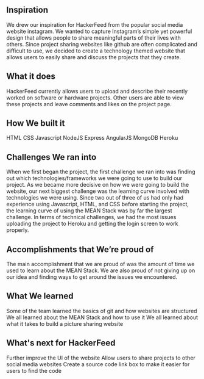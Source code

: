 ## Inspiration
We drew our inspiration for HackerFeed from the popular social media website instagram. We wanted to capture Instagram’s simple yet powerful design that allows people to share meaningful parts of their lives with others. Since project sharing websites like github are often complicated and difficult to use, we decided to create a technology themed website that allows users to easily share and discuss the projects that they create.

## What it does
HackerFeed currently allows users to upload and describe their recently worked on software or hardware projects. Other users are able to view these projects and leave comments and likes on the project page. 

## How We built it
HTML
CSS
Javascript
NodeJS
Express
AngularJS
MongoDB
Heroku

## Challenges We ran into
When we first began the project, the first challenge we ran into was finding out which technologies/frameworks we were going to use to build our project. As we became more decisive on how we were going to build the website, our next biggest challenge was the learning curve involved with technologies we were using. Since two out of three of us had only had experience using Javascript, HTML, and CSS before starting the project, the learning curve of using the MEAN Stack was by far the largest challenge. In terms of technical challenges, we had the most issues uploading the project to Heroku and getting the login screen to work properly.

## Accomplishments that We’re proud of
The main accomplishment that we are proud of was the amount of time we used to learn about the MEAN Stack. We are also proud of not giving up on our idea and finding ways to get around the issues we encountered.

## What We learned
Some of the team learned the basics of git and how websites are structured
We all learned about the MEAN Stack and how to use it
We all learned about what it takes to build a picture sharing website

## What's next for HackerFeed
Further improve the UI of the website
Allow users to share projects to other social media websites
Create a source code link box to make it easier for users to find the code

